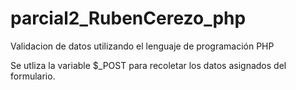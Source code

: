 # parcial2_RubenCerezo_php

Validacion de datos utilizando el lenguaje de programación PHP

Se utliza la variable $_POST para recoletar los datos asignados del formulario.

